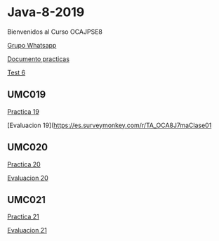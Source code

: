 # Java-8-2019

Bienvenidos al Curso OCAJPSE8

[Grupo Whatsapp](https://chat.whatsapp.com/GdPIJH5tOncBbxGx8Oe62O)

[Documento practicas](https://www.dropbox.com/s/vqkr3c4h0ymt45u/Programmer%20I%20Associate%20-%20Activity%20Guide.pdf?dl=0)

[Test 6](https://www.dropbox.com/s/b06yub3nnd45w9u/oracle%20certified%20associate%20java%20se%208%20programmer%20i%20study%20guide%20exam%201z0-808-264-277.pdf?dl=0)

## UMC019 ##

[Practica 19](https://www.dropbox.com/s/m9pm5snvzk99olg/EjerciciosUMC19.docx?dl=0)

[Evaluacion 19](https://es.surveymonkey.com/r/TA_OCA8J7maClase01

## UMC020 ##

[Practica 20](https://www.dropbox.com/s/am64wc3jualjjer/EjerciciosUMC20.docx?dl=0)

[Evaluacion 20](https://es.surveymonkey.com/r/TA_OCA8J7maClase02)

## UMC021 ##

[Practica 21](https://www.dropbox.com/s/g3erxmtnim8cd3q/EjerciciosUMC21.docx?dl=0)

[Evaluacion 21](https://es.surveymonkey.com/r/TA_OCA8J7maClase03)
